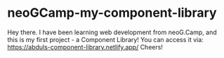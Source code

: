 # neoGCamp-my-component-library
Hey there. I have been learning web development from neoG.Camp, and this is my first project - a Component Library!
You can access it via: https://abduls-component-library.netlify.app/
Cheers!
